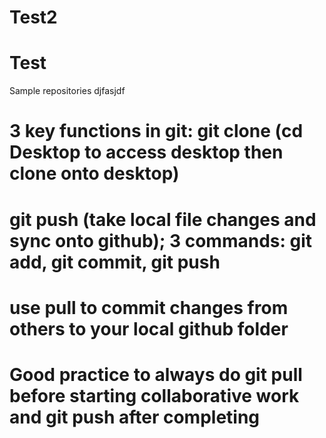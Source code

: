 # Test2

# Test
Sample repositories
djfasjdf

# 3 key functions in git: git clone (cd Desktop to access desktop then clone onto desktop)
# git push (take local file changes and sync onto github); 3 commands: git add, git commit, git push
# use pull to commit changes from others to your local github folder
# Good practice to always do git pull before starting collaborative work and git push after completing
